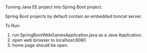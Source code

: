 Turning Java EE project into Spring Boot project.

Spring Boot projects by default contain an embedded tomcat server. 

To Run:
1. run SpringBootWebGamesApplication.java as a Java Application.
2. open web browser to localhost:8080
3. home page should be open.